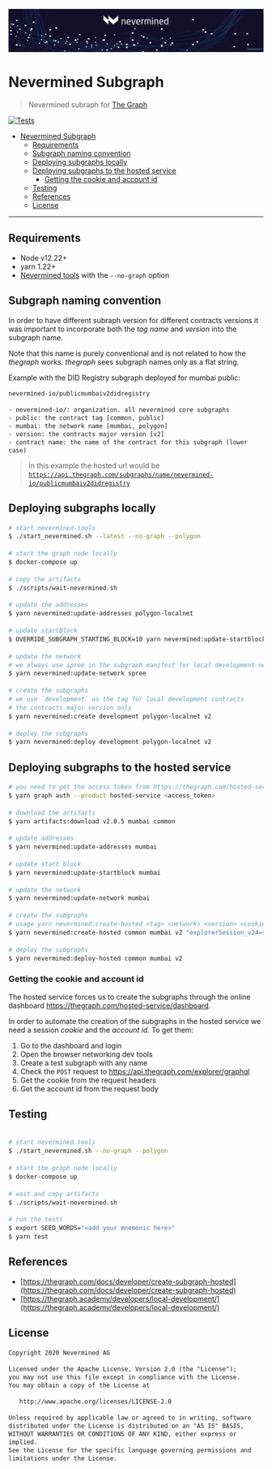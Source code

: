 [![banner](https://raw.githubusercontent.com/nevermined-io/assets/main/images/logo/banner_logo.png)](https://nevermined.io)

# Nevermined Subgraph

> Nevermined subraph for [The Graph](https://thegraph.com)

[![Tests](https://github.com/nevermined-io/subgraph/workflows/Build/badge.svg)](https://github.com/nevermined-io/subgraph/actions)


- [Nevermined Subgraph](#nevermined-subgraph)
  - [Requirements](#requirements)
  - [Subgraph naming convention](#subgraph-naming-convention)
  - [Deploying subgraphs locally](#deploying-subgraphs-locally)
  - [Deploying subgraphs to the hosted service](#deploying-subgraphs-to-the-hosted-service)
    - [Getting the cookie and account id](#getting-the-cookie-and-account-id)
  - [Testing](#testing)
  - [References](#references)
  - [License](#license)

---

## Requirements

- Node v12.22+
- yarn 1.22+
- [Nevermined tools]([https://git](https://github.com/nevermined-io/tools)) with the `--no-graph` option

## Subgraph naming convention

In order to have different subraph version for different contracts versions it was important to incorporate both the _tag name_ and _version_ into the subgraph name.

Note that this name is purely conventional and is not related to how the _thegraph_ works. _thegraph_ sees subgraph names only as a flat string.

Example with the DID Registry subgraph deployed for mumbai public:
```text
nevermined-io/publicmumbaiv2didregistry

- nevermined-io/: organization. all nevermined core subgraphs
- public: the contract tag [common, public]
- mumbai: the network name [mumbai, polygon]
- version: the contracts major version [v2]
- contract name: the name of the contract for this subgraph (lower case)
```

> In this example the hosted url would be [`https://api.thegraph.com/subgraphs/name/nevermined-io/publicmumbaiv2didregistry`](https://api.thegraph.com/subgraphs/name/nevermined-io/publicmumbaiv2didregistry)
## Deploying subgraphs locally

```bash
# start nevermined-tools
$ ./start_nevermined.sh --latest --no-graph --polygon

# start the graph node locally
$ docker-compose up

# copy the artifacts
$ ./scripts/wait-nevermined.sh

# update the addresses
$ yarn nevermined:update-addresses polygon-localnet

# update startBlock
$ OVERRIDE_SUBGRAPH_STARTING_BLOCK=10 yarn nevermined:update-startblock polygon-localnet

# update the network
# we always use spree in the subgraph manifest for local development networks
$ yarn nevermined:update-network spree

# create the subgraphs
# we use `development` as the tag for local development contracts
# the contracts major version only
$ yarn nevermined:create development polygon-localnet v2

# deploy the subgraphs
$ yarn nevermined:deploy development polygon-localnet v2
```

## Deploying subgraphs to the hosted service
```bash
# you need to get the access token from https://thegraph.com/hosted-service/dashboard and authenticate
$ yarn graph auth --product hosted-service <access_token>

# download the artifacts
$ yarn artifacts:download v2.0.5 mumbai common

# update addresses
$ yarn nevermined:update-addresses mumbai

# update start block
$ yarn nevermined:update-startblock mumbai

# update the network
$ yarn nevermined:update-network mumbai

# create the subgraphs
# usage yarn nevermined:create-hosted <tag> <network> <version> <cookie> <account id>
$ yarn nevermined:create-hosted common mumbai v2 "explorerSession_v24=s%3A6zVr0-om..." "MDEy..."

# deploy the subgraphs
$ yarn nevermined:deploy-hosted common mumbai v2
```

### Getting the cookie and account id
The hosted service forces us to create the subgraphs through the online dashboard https://thegraph.com/hosted-service/dashboard.

In order to automate the creation of the subgraphs in the hosted service we need a session _cookie_ and the _account id_. To get them:
1. Go to the dashboard and login
2. Open the browser networking dev tools
3. Create a test subgraph with any name
4. Check the `POST` request to https://api.thegraph.com/explorer/graphql
5. Get the cookie from the request headers
6. Get the account id from the request body

## Testing

```bash

# start nevermined tools
$ ./start_nevermined.sh --no-graph --polygon

# start the graph node locally
$ docker-compose up

# wait and copy artifacts
$ ./scripts/wait-nevermined.sh

# run the tests
$ export SEED_WORDS="<add your mnemonic here>"
$ yarn test
```

## References

- [https://thegraph.com/docs/developer/create-subgraph-hosted](https://thegraph.com/docs/developer/create-subgraph-hosted)
- [https://thegraph.academy/developers/local-development/](https://thegraph.academy/developers/local-development/)

## License

```
Copyright 2020 Nevermined AG

Licensed under the Apache License, Version 2.0 (the "License");
you may not use this file except in compliance with the License.
You may obtain a copy of the License at

   http://www.apache.org/licenses/LICENSE-2.0

Unless required by applicable law or agreed to in writing, software
distributed under the License is distributed on an "AS IS" BASIS,
WITHOUT WARRANTIES OR CONDITIONS OF ANY KIND, either express or implied.
See the License for the specific language governing permissions and
limitations under the License.
```